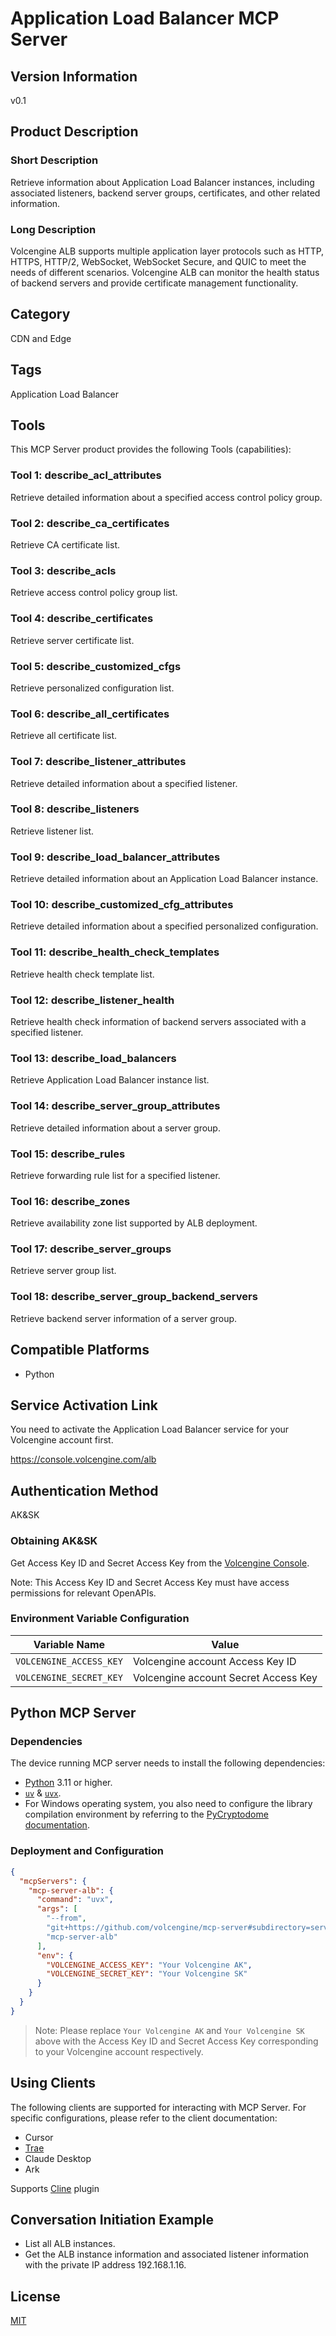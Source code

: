 # Application Load Balancer MCP Server

## Version Information

v0.1

## Product Description

### Short Description

Retrieve information about Application Load Balancer instances, including associated listeners, backend server groups, certificates, and other related information.

### Long Description

Volcengine ALB supports multiple application layer protocols such as HTTP, HTTPS, HTTP/2, WebSocket, WebSocket Secure, and QUIC to meet the needs of different scenarios. Volcengine ALB can monitor the health status of backend servers and provide certificate management functionality.

## Category

CDN and Edge

## Tags

Application Load Balancer

## Tools

This MCP Server product provides the following Tools (capabilities):

### Tool 1: describe_acl_attributes

Retrieve detailed information about a specified access control policy group.

### Tool 2: describe_ca_certificates

Retrieve CA certificate list.

### Tool 3: describe_acls

Retrieve access control policy group list.

### Tool 4: describe_certificates

Retrieve server certificate list.

### Tool 5: describe_customized_cfgs

Retrieve personalized configuration list.

### Tool 6: describe_all_certificates

Retrieve all certificate list.

### Tool 7: describe_listener_attributes

Retrieve detailed information about a specified listener.

### Tool 8: describe_listeners

Retrieve listener list.

### Tool 9: describe_load_balancer_attributes

Retrieve detailed information about an Application Load Balancer instance.

### Tool 10: describe_customized_cfg_attributes

Retrieve detailed information about a specified personalized configuration.

### Tool 11: describe_health_check_templates

Retrieve health check template list.

### Tool 12: describe_listener_health

Retrieve health check information of backend servers associated with a specified listener.

### Tool 13: describe_load_balancers

Retrieve Application Load Balancer instance list.

### Tool 14: describe_server_group_attributes

Retrieve detailed information about a server group.

### Tool 15: describe_rules

Retrieve forwarding rule list for a specified listener.

### Tool 16: describe_zones

Retrieve availability zone list supported by ALB deployment.

### Tool 17: describe_server_groups

Retrieve server group list.

### Tool 18: describe_server_group_backend_servers

Retrieve backend server information of a server group.

## Compatible Platforms

- Python

## Service Activation Link

You need to activate the Application Load Balancer service for your Volcengine account first.

https://console.volcengine.com/alb

## Authentication Method

AK&SK

### Obtaining AK&SK

Get Access Key ID and Secret Access Key from the [Volcengine Console](https://console.volcengine.com/iam/identitymanage/user).

Note: This Access Key ID and Secret Access Key must have access permissions for relevant OpenAPIs.

### Environment Variable Configuration

| Variable Name | Value |
| ---------- | ---------- |
| `VOLCENGINE_ACCESS_KEY` | Volcengine account Access Key ID |
| `VOLCENGINE_SECRET_KEY` | Volcengine account Secret Access Key |

## Python MCP Server

### Dependencies

The device running MCP server needs to install the following dependencies:

- [Python](https://www.python.org/downloads/) 3.11 or higher.
- [`uv`](https://docs.astral.sh/uv/) & [`uvx`](https://docs.astral.sh/uv/guides/tools/).
- For Windows operating system, you also need to configure the library compilation environment by referring to the [PyCryptodome documentation](https://pycryptodome.readthedocs.io/en/latest/src/installation.html#windows-from-sources).

### Deployment and Configuration

```json
{
  "mcpServers": {
    "mcp-server-alb": {
      "command": "uvx",
      "args": [
        "--from",
        "git+https://github.com/volcengine/mcp-server#subdirectory=server/mcp_server_alb/python",
        "mcp-server-alb"
      ],
      "env": {
        "VOLCENGINE_ACCESS_KEY": "Your Volcengine AK",
        "VOLCENGINE_SECRET_KEY": "Your Volcengine SK"
      }
    }
  }
}
```

> Note: Please replace `Your Volcengine AK` and `Your Volcengine SK` above with the Access Key ID and Secret Access Key corresponding to your Volcengine account respectively.

## Using Clients

The following clients are supported for interacting with MCP Server. For specific configurations, please refer to the client documentation:

- Cursor
- [Trae](https://www.trae.com.cn/)
- Claude Desktop
- Ark

Supports [Cline](https://cline.bot/) plugin

## Conversation Initiation Example

- List all ALB instances.
- Get the ALB instance information and associated listener information with the private IP address 192.168.1.16.

## License

[MIT](../../LICENSE)
